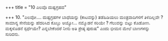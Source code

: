 +++
title = "10 ಎಲವೊ ದುಷ್ಟಗ್ರಹದ"

+++
10. "ಎಲವೋ.... ದುಷ್ಟಗ್ರಹಗಳ ಬಾಧೆಯನ್ನು (ಕಾಟವನ್ನು)  ತಡೆಹಿಡಿಯಲು ಮಂತ್ರವಾದಿಗಳಿಗೆ  ತಿಳಿದಿಲ್ಲವೇ ? ಸಾಮಾನ್ಯ ಸೇನೆಯನ್ನು ಹೆದರಿಸಿದ ಕೊಬ್ಬು ಅಯ್ಯೋ... ನಮ್ಮೊಡನೆ ಸರಿಯೇ ? ಗೆಲುವನ್ನು ಬಿಟ್ಟು ಕೊಡೋಣ. ಮಕ್ಕಳೊಡನೆ ಸ್ಪರ್ಧೆಯೇ? ಎನ್ನಬೇಕೆಂದರೆ ನೀನು ಅತಿ ಶ್ರೇಷ್ಠ ಪುರುಷ" ಎಂದು ಭೀಮನ ಮೇಲೆ ಬಾಣಗಳನ್ನು ಸುರಿದನು.